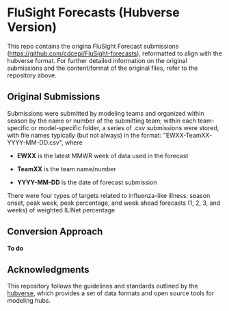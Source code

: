 # FluSight Forecasts (Hubverse Version)

This repo contains the origina FluSight Forecast submissions (<https://github.com/cdcepi/FluSight-forecasts>), reformatted to align with the hubverse format. For further detailed information on the original submissions and the content/format of the original files, refer to the repository above.

## Original Submissions

Submissions were submitted by modeling teams and organized within season by the name or number of the submitting team; within each team-specific or model-specific folder, a series of .csv submissions were stored, with file names typically (but not always) in the format: \"EWXX-TeamXX-YYYY-MM-DD.csv\", where

-   **EWXX** is the latest MMWR week of data used in the forecast

-   **TeamXX** is the team name/number

-   **YYYY-MM-DD** is the date of forecast submission

There were four types of targets related to influenza-like illness: season onset, peak week, peak percentage, and week ahead forecasts (1, 2, 3, and weeks) of weighted ILINet percentage

## Conversion Approach

**To do**

## Acknowledgments

This repository follows the guidelines and standards outlined by the [hubverse](%5Burl%5D(https://hubdocs.readthedocs.io/en/latest/)), which provides a set of data formats and open source tools for modeling hubs.
